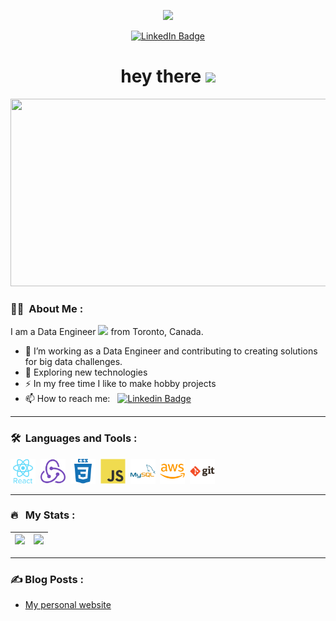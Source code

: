 
<p align="center"><img src="https://media.giphy.com/media/M9gbBd9nbDrOTu1Mqx/giphy.gif" width="100"/></p>
<p align="center">
<a href="https://www.linkedin.com/in/k-pulkit"><img src="https://img.shields.io/badge/LinkedIn-blue?style=for-the-badge&logo=linkedin&logoColor=white" alt="LinkedIn Badge"></a>
</p>

<h1 align="center">hey there <img src="https://media.giphy.com/media/hvRJCLFzcasrR4ia7z/giphy.gif" width="40"></h1>

<p align="center"><img src="https://media.giphy.com/media/dWesBcTLavkZuG35MI/giphy.gif" width="600" height="300"  /></p>

### :technologist: &nbsp;About Me :

I am a Data Engineer <img src="https://media.giphy.com/media/WUlplcMpOCEmTGBtBW/giphy.gif" width="30"> from Toronto, Canada.

- 🔭 I’m working as a Data Engineer and contributing to creating solutions for big data challenges.
- 🌱 Exploring new technologies
- ⚡ In my free time I like to make hobby projects
- 📫 How to reach me: &nbsp; [![Linkedin Badge](https://img.shields.io/badge/-pulkit-blue?style=flat&logo=Linkedin&logoColor=white)](https://www.linkedin.com/in/k-pulkit)

---

### 🛠 &nbsp;Languages and Tools :

<p>
<img src="https://github.com/devicons/devicon/blob/master/icons/react/react-original-wordmark.svg" title="React" alt="React" width="40" height="40"/>&nbsp;
<img src="https://github.com/devicons/devicon/blob/master/icons/redux/redux-original.svg" title="Redux" alt="Redux " width="40" height="40"/>&nbsp;
<img src="https://github.com/devicons/devicon/blob/master/icons/css3/css3-plain-wordmark.svg"  title="CSS3" alt="CSS" width="40" height="40"/>&nbsp;
<img src="https://github.com/devicons/devicon/blob/master/icons/javascript/javascript-original.svg" title="JavaScript" alt="JavaScript" width="40" height="40"/>&nbsp;
<img src="https://github.com/devicons/devicon/blob/master/icons/mysql/mysql-original-wordmark.svg" title="MySQL"  alt="MySQL" width="40" height="40"/>&nbsp;
<img src="https://github.com/devicons/devicon/blob/master/icons/amazonwebservices/amazonwebservices-plain-wordmark.svg" title="AWS" alt="AWS" width="40" height="40"/>&nbsp;
<img src="https://github.com/devicons/devicon/blob/master/icons/git/git-original-wordmark.svg" title="Git" **alt="Git" width="40" height="40"/>&nbsp;
</p>

---

### 🔥 &nbsp; My Stats :

| <a href="https://git.io/streak-stats"><img src="http://github-readme-streak-stats.herokuapp.com?user=k-pulkit&theme=light" width="600"></a> | <a href="https://github.com/anuraghazra/github-readme-stats"><img src="https://github-readme-stats.vercel.app/api/top-langs/?username=k-pulkit&hide=Jupyter%20Notebook&theme=vision-friendly-light&hide_progress=true&langs_count=12" width="400"></a> |
|---|---|



---

### ✍️ Blog Posts : 
- [My personal website](https://www.pulkitkapoor.com)
<!-- BLOG-POST-LIST:END -->

